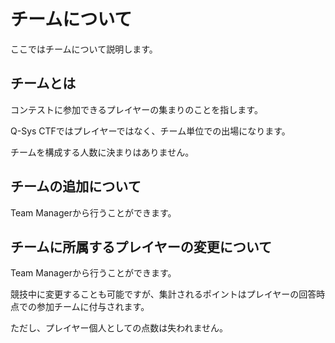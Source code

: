 # チームについて

ここではチームについて説明します。

## チームとは

コンテストに参加できるプレイヤーの集まりのことを指します。

Q-Sys CTFではプレイヤーではなく、チーム単位での出場になります。

チームを構成する人数に決まりはありません。

## チームの追加について

Team Managerから行うことができます。

## チームに所属するプレイヤーの変更について

Team Managerから行うことができます。

競技中に変更することも可能ですが、集計されるポイントはプレイヤーの回答時点での参加チームに付与されます。

ただし、プレイヤー個人としての点数は失われません。
